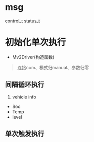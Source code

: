 # msg
control_t
status_t

# 初始化单次执行
- Mv2Driver(构造函数)  
> 连接com、模式归manual、参数归零

## 间隔循环执行
1. vehicle info
- Soc
- Temp
- level

## 单次触发执行